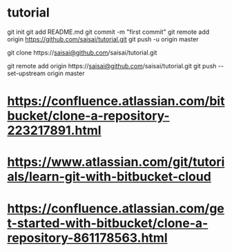 # tutorial
git init
git add README.md
git commit -m "first commit"
git remote add origin https://github.com/saisai/tutorial.git
git push -u origin master

git clone https://saisai@github.com/saisai/tutorial.git

git remote add origin https://saisai@github.com/saisai/tutorial.git
git push --set-upstream origin master



# https://confluence.atlassian.com/bitbucket/clone-a-repository-223217891.html
# https://www.atlassian.com/git/tutorials/learn-git-with-bitbucket-cloud
# https://confluence.atlassian.com/get-started-with-bitbucket/clone-a-repository-861178563.html